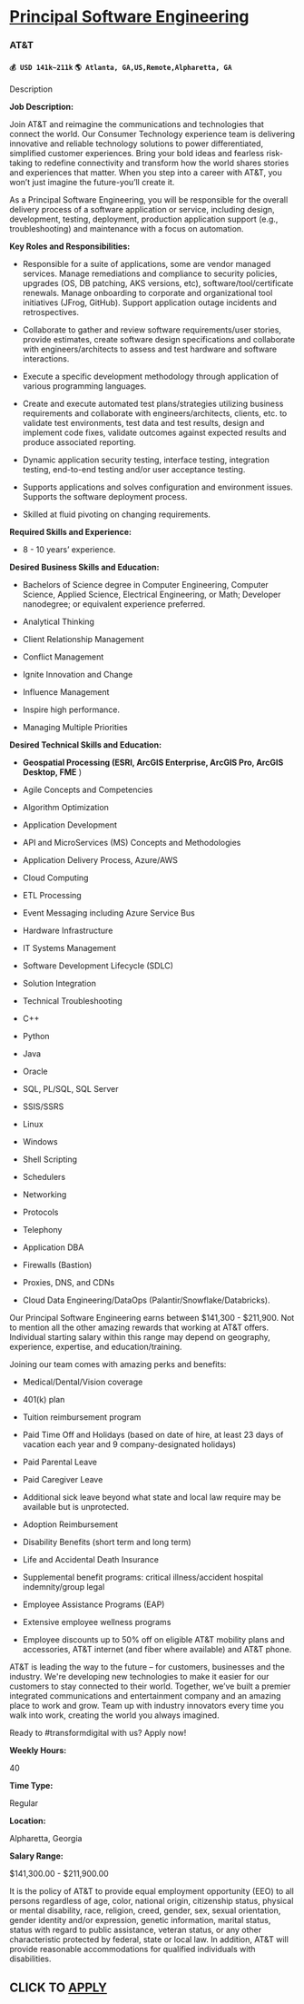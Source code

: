 # [Principal Software Engineering](https://www.remotewlb.com/apply/principal-software-engineering-84915)  
### AT&T  
#### `💰 USD 141k~211k` `🌎 Atlanta, GA,US,Remote,Alpharetta, GA`  

Description

**Job Description:**

Join AT&T and reimagine the communications and technologies that connect the world. Our Consumer Technology experience team is delivering innovative and reliable technology solutions to power differentiated, simplified customer experiences. Bring your bold ideas and fearless risk-taking to redefine connectivity and transform how the world shares stories and experiences that matter. When you step into a career with AT&T, you won’t just imagine the future-you’ll create it.

As a Principal Software Engineering, you will be responsible for the overall delivery process of a software application or service, including design, development, testing, deployment, production application support (e.g., troubleshooting) and maintenance with a focus on automation.

 **Key Roles and Responsibilities:**

  * Responsible for a suite of applications, some are vendor managed services. Manage remediations and compliance to security policies, upgrades (OS, DB patching, AKS versions, etc), software/tool/certificate renewals. Manage onboarding to corporate and organizational tool initiatives (JFrog, GitHub). Support application outage incidents and retrospectives.

  * Collaborate to gather and review software requirements/user stories, provide estimates, create software design specifications and collaborate with engineers/architects to assess and test hardware and software interactions.

  * Execute a specific development methodology through application of various programming languages.

  * Create and execute automated test plans/strategies utilizing business requirements and collaborate with engineers/architects, clients, etc. to validate test environments, test data and test results, design and implement code fixes, validate outcomes against expected results and produce associated reporting.

  * Dynamic application security testing, interface testing, integration testing, end-to-end testing and/or user acceptance testing.

  * Supports applications and solves configuration and environment issues. Supports the software deployment process.

  * Skilled at fluid pivoting on changing requirements.

 **Required Skills and Experience:**

  * 8 - 10 years’ experience.

 **Desired Business Skills and Education:**

  * Bachelors of Science degree in Computer Engineering, Computer Science, Applied Science, Electrical Engineering, or Math; Developer nanodegree; or equivalent experience preferred.

  * Analytical Thinking

  * Client Relationship Management

  * Conflict Management

  * Ignite Innovation and Change

  * Influence Management

  * Inspire high performance.

  * Managing Multiple Priorities

 **Desired Technical Skills and Education:**

  *  **Geospatial Processing (ESRI, ArcGIS Enterprise, ArcGIS Pro, ArcGIS Desktop, FME** )

  * Agile Concepts and Competencies

  * Algorithm Optimization

  * Application Development

  * API and MicroServices (MS) Concepts and Methodologies

  * Application Delivery Process, Azure/AWS

  * Cloud Computing

  * ETL Processing

  * Event Messaging including Azure Service Bus

  * Hardware Infrastructure

  * IT Systems Management

  * Software Development Lifecycle (SDLC)

  * Solution Integration

  * Technical Troubleshooting

  * C++

  * Python

  * Java

  * Oracle

  * SQL, PL/SQL, SQL Server

  * SSIS/SSRS

  * Linux

  * Windows

  * Shell Scripting

  * Schedulers

  * Networking

  * Protocols

  * Telephony

  * Application DBA

  * Firewalls (Bastion)

  * Proxies, DNS, and CDNs

  * Cloud Data Engineering/DataOps (Palantir/Snowflake/Databricks).

Our Principal Software Engineering earns between $141,300 - $211,900. Not to mention all the other amazing rewards that working at AT&T offers. Individual starting salary within this range may depend on geography, experience, expertise, and education/training.

Joining our team comes with amazing perks and benefits:

  * Medical/Dental/Vision coverage

  * 401(k) plan

  * Tuition reimbursement program

  * Paid Time Off and Holidays (based on date of hire, at least 23 days of vacation each year and 9 company-designated holidays)

  * Paid Parental Leave

  * Paid Caregiver Leave

  * Additional sick leave beyond what state and local law require may be available but is unprotected.

  * Adoption Reimbursement

  * Disability Benefits (short term and long term)

  * Life and Accidental Death Insurance

  * Supplemental benefit programs: critical illness/accident hospital indemnity/group legal

  * Employee Assistance Programs (EAP)

  * Extensive employee wellness programs

  * Employee discounts up to 50% off on eligible AT&T mobility plans and accessories, AT&T internet (and fiber where available) and AT&T phone.

AT&T is leading the way to the future – for customers, businesses and the industry. We're developing new technologies to make it easier for our customers to stay connected to their world. Together, we’ve built a premier integrated communications and entertainment company and an amazing place to work and grow. Team up with industry innovators every time you walk into work, creating the world you always imagined.

Ready to #transformdigital with us? Apply now!

 **Weekly Hours:**

40

 **Time Type:**

Regular

 **Location:**

Alpharetta, Georgia

 **Salary Range:**

$141,300.00 - $211,900.00

It is the policy of AT&T to provide equal employment opportunity (EEO) to all persons regardless of age, color, national origin, citizenship status, physical or mental disability, race, religion, creed, gender, sex, sexual orientation, gender identity and/or expression, genetic information, marital status, status with regard to public assistance, veteran status, or any other characteristic protected by federal, state or local law. In addition, AT&T will provide reasonable accommodations for qualified individuals with disabilities.

  
## CLICK TO [APPLY](https://www.remotewlb.com/apply/principal-software-engineering-84915)


